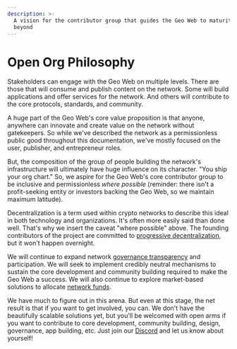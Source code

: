 ```yaml
---
description: >-
  A vision for the contributor group that guides the Geo Web to maturity and
  beyond
---
```


# Open Org Philosophy

Stakeholders can engage with the Geo Web on multiple levels. There are those that will consume and publish content on the network. Some will build applications and offer services for the network. And others will contribute to the core protocols, standards, and community.

A huge part of the Geo Web's core value proposition is that anyone, anywhere can innovate and create value on the network without gatekeepers. So while we've described the network as a permissionless public good throughout this documentation, we've mostly focused on the user, publisher, and entrepreneur roles.&#x20;

But, the composition of the group of people building the network's infrastructure will ultimately have huge influence on its character. "You ship your org chart." So, we aspire for the Geo Web's core contributor group to be inclusive and permissionless _where possible_ (reminder: there isn't a profit-seeking entity or investors backing the Geo Web, so we maintain maximum latitude).

Decentralization is a term used within crypto networks to describe this ideal in both technology and organizations. It's often more easily said than done well. That's why we insert the caveat "where possible" above. The founding contributors of the project are committed to [progressive decentralization](https://a16z.com/2020/01/09/progressive-decentralization-crypto-product-management/), but it won't happen overnight.

We will continue to expand network [governance transparency](./geo-web-dao) and participation. We will seek to implement credibly neutral mechanisms to sustain the core development and community building required to make the Geo Web a success. We will also continue to explore market-based solutions to allocate [network funds](../concepts/network-funds).

We have much to figure out in this arena. But even at this stage, the net result is that if you want to get involved, you can. We don't have the beautifully scalable solutions yet, but you'll be welcomed with open arms if you want to contribute to core development, community building, design, governance, app building, etc. Just join our [Discord](https://discord.com/invite/reXgPru7ck) and let us know about yourself!

&#x20;
